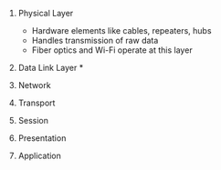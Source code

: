 
1. Physical Layer
	* Hardware elements like cables, repeaters, hubs
	* Handles transmission of raw data
	* Fiber optics and Wi-Fi operate at this layer

2. Data Link Layer
	* 
3. Network
4. Transport
5. Session
6. Presentation
7. Application
